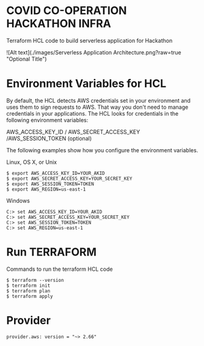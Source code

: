 # COVID CO-OPERATION HACKATHON INFRA
Terraform HCL code to build serverless application for Hackathon

![Alt text](./images/Serverless Application Architecture.png?raw=true "Optional Title")

# Environment Variables for HCL
By default, the HCL detects AWS credentials set in your environment and uses them to sign requests to AWS. That way you don't need to manage credentials in your applications. The HCL looks for credentials in the following environment variables:

AWS_ACCESS_KEY_ID / AWS_SECRET_ACCESS_KEY /AWS_SESSION_TOKEN (optional)

The following examples show how you configure the environment variables.

Linux, OS X, or Unix
```
$ export AWS_ACCESS_KEY_ID=YOUR_AKID
$ export AWS_SECRET_ACCESS_KEY=YOUR_SECRET_KEY
$ export AWS_SESSION_TOKEN=TOKEN
$ export AWS_REGION=us-east-1
```
Windows
```
C:> set AWS_ACCESS_KEY_ID=YOUR_AKID
C:> set AWS_SECRET_ACCESS_KEY=YOUR_SECRET_KEY
C:> set AWS_SESSION_TOKEN=TOKEN
C:> set AWS_REGION=us-east-1
```
# Run TERRAFORM 
Commands to run the terraform HCL code

```
$ terraform --version 
$ terraform init
$ terraform plan
$ terraform apply
```

# Provider
```
provider.aws: version = "~> 2.66"
```